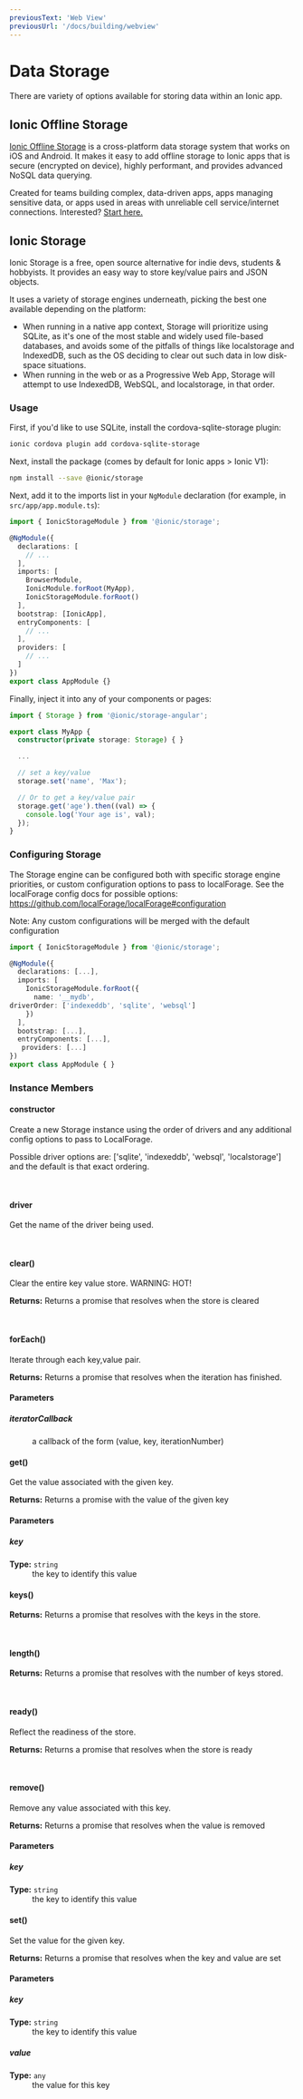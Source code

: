 ```yaml
---
previousText: 'Web View'
previousUrl: '/docs/building/webview'
---
```


# Data Storage

There are variety of options available for storing data within an Ionic app.

## Ionic Offline Storage

[Ionic Offline Storage](/docs/enterprise/offline-storage) is a cross-platform data storage system that works on iOS and Android. It makes it easy to add offline storage to Ionic apps that is secure (encrypted on device), highly performant, and provides advanced NoSQL data querying.

Created for teams building complex, data-driven apps, apps managing sensitive data, or apps used in areas with unreliable cell service/internet connections. Interested? [Start here.](https://ionicframework.com/offline-storage#get-started)

## Ionic Storage

Ionic Storage is a free, open source alternative for indie devs, students & hobbyists. It provides an easy way to store key/value pairs and JSON objects.

It uses a variety of storage engines underneath, picking the best one available depending on the platform:

* When running in a native app context, Storage will prioritize using SQLite, as it's one of the most stable and widely used file-based databases, and avoids some of the pitfalls of things like localstorage and IndexedDB, such as the OS deciding to clear out such data in low disk-space situations.
* When running in the web or as a Progressive Web App, Storage will attempt to use IndexedDB, WebSQL, and localstorage, in that order.

### Usage

First, if you'd like to use SQLite, install the cordova-sqlite-storage plugin:

```bash
ionic cordova plugin add cordova-sqlite-storage
```

Next, install the package (comes by default for Ionic apps > Ionic V1):

```bash
npm install --save @ionic/storage
```

Next, add it to the imports list in your `NgModule` declaration (for example, in `src/app/app.module.ts`):

```typescript
import { IonicStorageModule } from '@ionic/storage';

@NgModule({
  declarations: [
    // ...
  ],
  imports: [
    BrowserModule,
    IonicModule.forRoot(MyApp),
    IonicStorageModule.forRoot()
  ],
  bootstrap: [IonicApp],
  entryComponents: [
    // ...
  ],
  providers: [
    // ...
  ]
})
export class AppModule {}
```

Finally, inject it into any of your components or pages:

```typescript
import { Storage } from '@ionic/storage-angular';

export class MyApp {
  constructor(private storage: Storage) { }

  ...

  // set a key/value
  storage.set('name', 'Max');

  // Or to get a key/value pair
  storage.get('age').then((val) => {
    console.log('Your age is', val);
  });
}
```

### Configuring Storage

The Storage engine can be configured both with specific storage engine priorities, or custom configuration options to pass to localForage. See the localForage config docs for possible options: https://github.com/localForage/localForage#configuration

Note: Any custom configurations will be merged with the default configuration

```typescript
import { IonicStorageModule } from '@ionic/storage';

@NgModule({
  declarations: [...],
  imports: [
    IonicStorageModule.forRoot({
      name: '__mydb',
driverOrder: ['indexeddb', 'sqlite', 'websql']
    })
  ],
  bootstrap: [...],
  entryComponents: [...],
   providers: [...]
})
export class AppModule { }
```

### Instance Members

#### constructor

Create a new Storage instance using the order of drivers and any additional config options to pass to LocalForage.

Possible driver options are: ['sqlite', 'indexeddb', 'websql', 'localstorage'] and the default is that exact ordering.

<br />  


#### driver

Get the name of the driver being used.

<br />  


#### clear()

Clear the entire key value store. WARNING: HOT!

**Returns:** Returns a promise that resolves when the store is cleared

<br />  


#### forEach()

Iterate through each key,value pair.

**Returns:** Returns a promise that resolves when the iteration has finished.

<h4>Parameters</h4>

<dl><dt><h5>iteratorCallback</h5></dt><dd>a callback of the form (value, key, iterationNumber)</dd></dl>

  
  


#### get()

Get the value associated with the given key.

**Returns:** Returns a promise with the value of the given key

<h4>Parameters</h4>

<dl><dt><h5>key</h5><strong>Type:</strong> <code>string</code></dt><dd>the key to identify this value</dd></dl>

  
  


#### keys()

**Returns:** Returns a promise that resolves with the keys in the store.

<br />  


#### length()

**Returns:** Returns a promise that resolves with the number of keys stored.

<br />  


#### ready()

Reflect the readiness of the store.

**Returns:** Returns a promise that resolves when the store is ready

<br />  


#### remove()

Remove any value associated with this key.

**Returns:** Returns a promise that resolves when the value is removed

<h4>Parameters</h4>

<dl><dt><h5>key</h5><strong>Type:</strong> <code>string</code></dt><dd>the key to identify this value</dd></dl>

  
  


#### set()

Set the value for the given key.

**Returns:** Returns a promise that resolves when the key and value are set

<h4>Parameters</h4>

<dl><dt><h5>key</h5><strong>Type:</strong> <code>string</code></dt><dd>the key to identify this value</dd><dt><h5>value</h5><strong>Type:</strong> <code>any</code></dt><dd>the value for this key</dd></dl>

